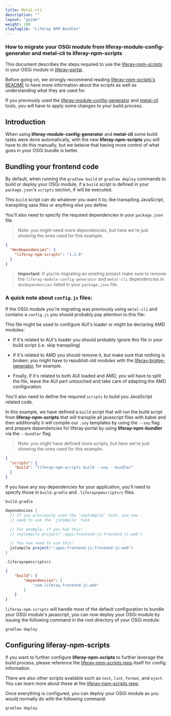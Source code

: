 ```yaml
---
title: Metal-cli
description: ""
layout: "guide"
weight: 200
clayTaglib: "Liferay NPM Bundler"
---
```


<article id="how-to-migrate">

### How to migrate your OSGi module from  liferay-module-config-generator and metal-cli to liferay-npm-scripts

This document describes the steps required to use
the [liferay-npm-scripts](https://github.com/liferay/liferay-npm-tools/tree/master/packages/liferay-npm-scripts) in your OSGi module in [liferay-portal](https://github.com/liferay/liferay-portal).

Before going on, we strongly recommend reading [liferay-npm-scripts's README](https://github.com/liferay/liferay-npm-tools/blob/master/packages/liferay-npm-scripts/README.md) to have more information about the scripts as well as understanding what they are used for.

If you previously used the [liferay-module-config-generator](https://github.com/liferay/liferay-module-config-generator) and [metal-cli](https://github.com/metal/metal-cli) tools, you will have to apply some changes to your build process.

# Introduction

When using **liferay-module-config-generator** and **metal-cli** some build tasks were done automatically, with the new **liferay-npm-scripts** you will have to do this manually, but we beleive that having more control of what goes in your OSGi bundle is better.

## Bundling your frontend code

By default, when running the `gradlew build` or `gradlew deploy` commands to build or deploy your OSGi module, if a `build` script is defined in your `package.json`'s `scripts` section, if will be executed.

This `build` script can do whatever you want it to; like transpiling JavaScript, transpiling sass files or anything else you define.

You'll also need to specify the required dependencies in your `package.json` file.

> Note: you might need more dependencies, but here we're just showing the ones used for this example.

```json
{
  "devDependencies": {
    "liferay-npm-scripts": "1.2.0"
  }
}
```
> **Important**: If you're migrating an existing project make sure to remove the  `liferay-module-config-generator` and `metal-cli` dependencies in `devDependencies` listed in your `package.json` file.


### A quick note about `config.js` files:

If the OSGi module you're migrating was previously using `metal-cli` and contains a `config.js` you should probably pay attention to this file:

This file might be used to configure AUI's loader or might be declaring AMD modules:

+ If it's related to AUI's loader you should probably ignore this file in your build script (i.e. skip transpiling)

+ If it's related to AMD you should remove it, but make sure that nothing is broken: you might have to republish old modules with the [liferay-bridge-generator](https://github.com/liferay/liferay-npm-build-tools/wiki/How-to-use-liferay-npm-bridge-generator), for example.

+ Finally, if it's related to both AUI loaded and AMD, you will have to split the file, leave the AUI part untouched and take care of adapting the AMD configuration.


You'll also need to define the required `scripts` to build you JavaScript related code.

In this example, we have defined a `build` script that will run the build script from **liferay-npm-scripts** that will transpile all javascript files with babel and then additionally it will compile our `.soy` templates by using the `--soy` flag and prepare dependencies for liferay-portal by using **liferay-npm-bundler** via the `--bundler` flag.

> Note: you might have defined more scripts, but here we're just showing the ones used for this example.

```json
{
  "scripts": {
    "build": "liferay-npm-scripts build --soy --bundler"
  }
}
```

If you have any soy dependencies for your application, you'll need to specify those in `build.gradle` and `.liferaynpmscriptsrc` files.

`build.gradle`
```groovy
dependencies {
  // If you previously used the `soyCompile` task, you now
  // need to use the `jsCompile` task

  // For example, if you had this:
  // soyCompile project(":apps:frontend-js:frontend-js-web")

  // You now need to use this:
  jsCompile project(":apps:frontend-js:frontend-js-web")
}
```

`.liferaynpmscriptsrc`
```json
{
	"build": {
		"dependencies": [
			"com.liferay.frontend.js.web"
		]
	}
}
```

`liferay-npm-scripts` will handle most of the default configuration to bundle your OSGi module's javascript, you can now deploy your OSGi module by issuing the following command in the root directory of your OSGi module:

```shell
gradlew deploy
```

## Configuring liferay-npm-scripts

If you want to further configure **liferay-npm-scripts** to further leverage the build process, please reference the [liferay-npm-scripts repo](https://github.com/liferay/liferay-npm-tools/blob/master/packages/liferay-npm-scripts) itself for config information.

There are also other scripts available such as `test`, `lint`, `format`, and `eject`. You can learn more about these at the [liferay-npm-scripts repo](https://github.com/liferay/liferay-npm-tools/blob/master/packages/liferay-npm-scripts).

Once everything is configured, you can deploy your OSGi module as you would normally do with the following command:

```shell
gradlew deploy
```
</article>